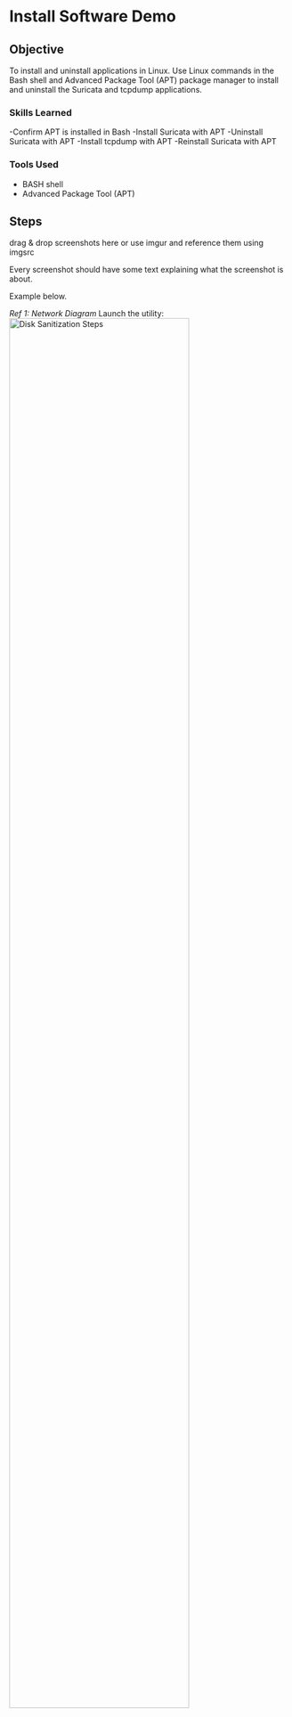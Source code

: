 # Install Software Demo

## Objective

To install and uninstall applications in Linux. Use Linux commands in the Bash shell and Advanced Package Tool (APT) package manager to install and uninstall the Suricata and tcpdump applications.  

### Skills Learned

-Confirm APT is installed in Bash
-Install Suricata with APT
-Uninstall Suricata with APT
-Install tcpdump with APT
-Reinstall Suricata with APT

### Tools Used

- BASH shell
- Advanced Package Tool (APT)

## Steps
drag & drop screenshots here or use imgur and reference them using imgsrc

Every screenshot should have some text explaining what the screenshot is about.

Example below.

*Ref 1: Network Diagram*
Launch the utility: <br/>
<img src="https://i.imgur.com/62TgaWL.png" height="80%" width="80%" alt="Disk Sanitization Steps"/>
<br />
<br />
